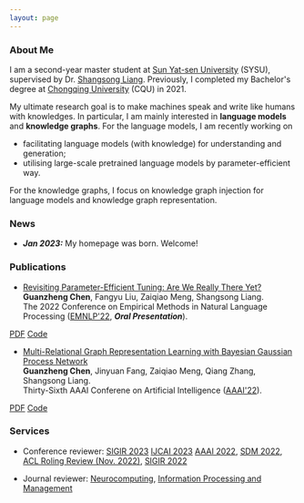 ```yaml
---
layout: page
---
```



### About Me

I am a second-year master student at [Sun Yat-sen University](https://www.sysu.edu.cn/) (SYSU), supervised by Dr. [Shangsong Liang](https://cse.sysu.edu.cn/content/4569).
Previously, I completed my Bachelor's degree at [Chongqing University](https://www.cqu.edu.cn/) (CQU) in 2021.

My ultimate research goal is to make machines speak and write like humans with knowledges.
In particular, I am mainly interested in **language models** and **knowledge graphs**.
For the language models, I am recently working on
- facilitating language models (with knowledge) for understanding and generation;
- utilising large-scale pretrained language models by parameter-efficient way.<br>

For the knowledge graphs, I focus on knowledge graph injection for language models and knowledge graph representation.



### News


- ***Jan 2023:*** My homepage was born. Welcome!



### Publications


- [Revisiting Parameter-Efficient Tuning: Are We Really There Yet?](https://arxiv.org/abs/2202.07962)<br>
**Guanzheng Chen**, Fangyu Liu, Zaiqiao Meng, Shangsong Liang.<br>
The 2022 Conference on Empirical Methods in Natural Language Processing ([EMNLP'22](https://2022.emnlp.org/), ***Oral Presentation***).
<div class="btn-links">
<a class="btn btn-outline-primary btn-page-header btn-sm" href="https://arxiv.org/pdf/2202.07962.pdf" target="_blank" rel="noopener">PDF</a>
<a class="btn btn-outline-primary btn-page-header btn-sm" href="https://github.com/guanzhchen/petuning" target="_blank" rel="noopener">Code</a>
</div>


- [Multi-Relational Graph Representation Learning with Bayesian Gaussian Process Network](https://ojs.aaai.org/index.php/AAAI/article/view/20492)<br>
**Guanzheng Chen**, Jinyuan Fang, Zaiqiao Meng, Qiang Zhang, Shangsong Liang.<br>
Thirty-Sixth AAAI Conferene on Artificial Intelligence ([AAAI'22](https://aaai.org/Conferences/AAAI-22/)).<br>
<div class="btn-links">
<a class="btn btn-outline-primary btn-page-header btn-sm" href="{{site.url}}/data/papers/8491.ChenG_with_appendix.pdf" target="_blank" rel="noopener">PDF</a>
<a class="btn btn-outline-primary btn-page-header btn-sm" href="https://github.com/sysu-gzchen/GGPN" target="_blank" rel="noopener">Code</a>
</div>


### Services

- Conference reviewer: [SIGIR 2023](https://sigir.org/sigir2023/) [IJCAI 2023](https://ijcai-23.org/) [AAAI 2022](https://aaai.org/Conferences/AAAI-22/), [SDM 2022](https://www.siam.org/conferences/cm/conference/sdm22), [ACL Roling Review (Nov. 2022)](https://aclrollingreview.org/), [SIGIR 2022](https://sigir.org/sigir2022/)

- Journal reviewer: [Neurocomputing](https://www.sciencedirect.com/journal/neurocomputing), [Information Processing and Management](https://www.sciencedirect.com/journal/information-processing-and-management)